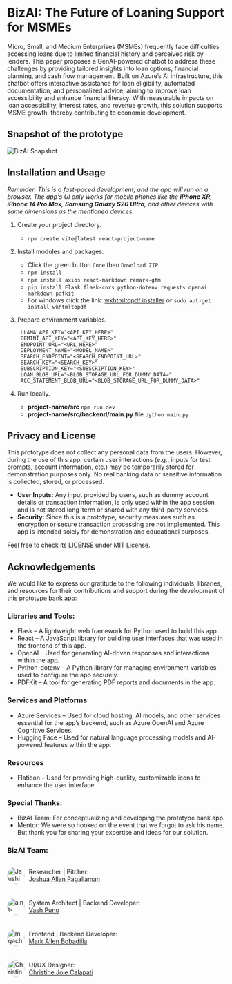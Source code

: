 # BizAI: The Future of Loaning Support for MSMEs

Micro, Small, and Medium Enterprises (MSMEs) frequently face difficulties accessing loans due to limited financial history and perceived risk by lenders. This paper proposes a GenAI-powered chatbot to address these challenges by providing tailored insights into loan options, financial planning, and cash flow management. Built on Azure’s AI infrastructure, this chatbot offers interactive assistance for loan eligibility, automated documentation, and personalized advice, aiming to improve loan accessibility and enhance financial literacy. With measurable impacts on loan accessibility, interest rates, and revenue growth, this solution supports MSME growth, thereby contributing to economic development.

## Snapshot of the prototype

![BizAI Snapshot](https://scontent.fmnl34-1.fna.fbcdn.net/v/t39.30808-6/468326696_122117166116576075_3910117658229457964_n.jpg?_nc_cat=106&ccb=1-7&_nc_sid=127cfc&_nc_eui2=AeGQ3_oFmXLngrACj8y0QlvEHwckyQPd6lsfByTJA93qW3uC0cUzBPuia5qrIA23hTjLF_m1drcTBdVC-0zS1PAV&_nc_ohc=79LXZEvmwwcQ7kNvgG8DTdJ&_nc_zt=23&_nc_ht=scontent.fmnl34-1.fna&_nc_gid=ApHaJeESlf_AwE1WpE6wMfW&oh=00_AYD1BiusQiVYHujZrRC4iYyOJ7K0qa94RR8_-8ChBH945w&oe=675038F7)

## Installation and Usage

_Reminder: This is a fast-paced development, and the app will run on a browser. The app's UI only works for mobile phones like the **iPhone XR**, **iPhone 14 Pro Max**, **Samsung Galaxy S20 Ultra**, and other devices with same dimensions as the mentioned devices._

1. Create your project directory.
    
    - ```npm create vite@latest react-project-name```
  
2. Install modules and packages.

   - Click the green button ```Code``` then ```Download ZIP```.
   - ```npm install```
   - ```npm install axios react-markdown remark-gfm```
   - ```pip install Flask flask-cors python-dotenv requests openai markdown pdfkit```
   - For windows click the link: [wkhtmltopdf installer](https://wkhtmltopdf.org/downloads.html) or ```sudo apt-get install wkhtmltopdf```

3. Prepare environment variables.

   ```
    LLAMA_API_KEY="<API_KEY_HERE>"
    GEMINI_API_KEY="<API_KEY_HERE>"
    ENDPOINT_URL="<URL_HERE>"
    DEPLOYMENT_NAME="<MODEL_NAME>"
    SEARCH_ENDPOINT="<SEARCH_ENDPOINT_URL>"
    SEARCH_KEY="<SEARCH_KEY>"
    SUBSCRIPTION_KEY="<SUBSCRIPTION_KEY>"
    LOAN_BLOB_URL="<BLOB_STORAGE_URL_FOR_DUMMY_DATA>"
    ACC_STATEMENT_BLOB_URL="<BLOB_STORAGE_URL_FOR_DUMMY_DATA>"
   ```

4. Run locally.

   - **project-name/src** ```npm run dev```
   - **project-name/src/backend/main.py** file ```python main.py```

## Privacy and License

This prototype does not collect any personal data from the users. However, during the use of this app, certain user interactions (e.g., inputs for test prompts, account information, etc.) may be temporarily stored for demonstration purposes only. No real banking data or sensitive information is collected, stored, or processed.

- __User Inputs:__ Any input provided by users, such as dummy account details or transaction information, is only used within the app session and is not stored long-term or shared with any third-party services.
- __Security:__ Since this is a prototype, security measures such as encryption or secure transaction processing are not implemented. This app is intended solely for demonstration and educational purposes.

Feel free to check its [LICENSE](https://github.com/mgachiee/BizAI/blob/main/LICENSE) under [MIT License](https://choosealicense.com/licenses/mit/).

## Acknowledgements

We would like to express our gratitude to the following individuals, libraries, and resources for their contributions and support during the development of this prototype bank app:

### Libraries and Tools:

- Flask – A lightweight web framework for Python used to build this app.
- React – A JavaScript library for building user interfaces that was used in the frontend of this app.
- OpenAI – Used for generating AI-driven responses and interactions within the app.
- Python-dotenv – A Python library for managing environment variables used to configure the app securely.
- PDFKit – A tool for generating PDF reports and documents in the app.

### Services and Platforms
- Azure Services – Used for cloud hosting, AI models, and other services essential for the app’s backend, such as Azure OpenAI and Azure Cognitive Services.
- Hugging Face – Used for natural language processing models and AI-powered features within the app.

### Resources
- Flaticon – Used for providing high-quality, customizable icons to enhance the user interface.

### Special Thanks:

- BizAI Team:  For conceptualizing and developing the prototype bank app.
- Mentor: We were so hooked on the event that we forgot to ask his name. But thank you for sharing your expertise and ideas for our solution.

### BizAI Team:

<div style="display: flex;  gap: 10px; flex-direction: column;">
    <div style = "display: flex; align-items: center; gap: 10px;">
        <a href="https://github.com/Jaushi" target="_blank">
            <img src="https://avatars.githubusercontent.com/u/144474840" alt="Jaushi Github Icon" style="border-radius: 50%; width: 40px; height: 40px;">
        </a>
        <p>Researcher | Pitcher:</br> <a href="https://www.linkedin.com/in/joshuapagallaman/" target="_blank">Joshua Allan Pagallaman</a></p>
    </div>
    <div style = "display: flex;align-items: center; gap: 10px;">
        <a href="https://github.com/aint-vscp" target="_blank">
            <img src="https://avatars.githubusercontent.com/u/136457226" alt="aint-vscp Github Icon" style="border-radius: 50%; width: 40px; height: 40px;">
        </a>
        <p>System Architect | Backend Developer:</br> <a href="https://www.linkedin.com/in/vash-puno/" target="_blank">Vash Puno</a></p>
    </div>
    <div style = "display: flex;align-items: center; gap: 10px;">
        <a href="https://github.com/mgachiee" target="_blank">
            <img src="https://avatars.githubusercontent.com/u/119985091" alt="mgachiee Github Icon" style="border-radius: 50%; width: 40px; height: 40px;">
        </a>
        <p>Frontend | Backend Developer:</br> <a href="https://www.linkedin.com/in/markallenbobadilla/" target="_blank">Mark Allen Bobadilla</a></p>
    </div>
    <div style = "display: flex;align-items: center; gap: 10px;">
        <a href="https://www.linkedin.com/in/christinejoie/" target="_blank">
            <img src="https://media.licdn.com/dms/image/v2/D5603AQFI30K8u9fRsw/profile-displayphoto-shrink_800_800/profile-displayphoto-shrink_800_800/0/1721997056083?e=1738195200&v=beta&t=xQvle4K8ZlR1NgNrK3ndHarazSiyVVOO9KWxmgqyoMM" alt="Christine LinkedIn Photo" style="border-radius: 50%; width: 40px; height: 40px;">
        </a>
        <p>UI/UX Designer:</br> <a href="https://www.linkedin.com/in/christinejoie/" target="_blank">Christine Joie Calapati</a></p>
    </div>
</div>
